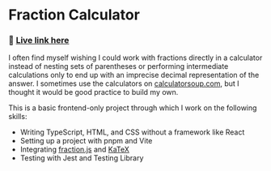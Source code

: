 # Fraction Calculator

### 🔗 [Live link here](https://noahkawaguchi.github.io/fraction-calculator/)

I often find myself wishing I could work with fractions directly in a calculator instead of nesting sets of parentheses or performing intermediate calculations only to end up with an imprecise decimal representation of the answer. I sometimes use the calculators on [calculatorsoup.com](https://www.calculatorsoup.com/), but I thought it would be good practice to build my own. 

This is a basic frontend-only project through which I work on the following skills:

- Writing TypeScript, HTML, and CSS without a framework like React
- Setting up a project with pnpm and Vite
- Integrating [fraction.js](https://github.com/rawify/Fraction.js) and [KaTeX](https://github.com/KaTeX/KaTeX)
- Testing with Jest and Testing Library
